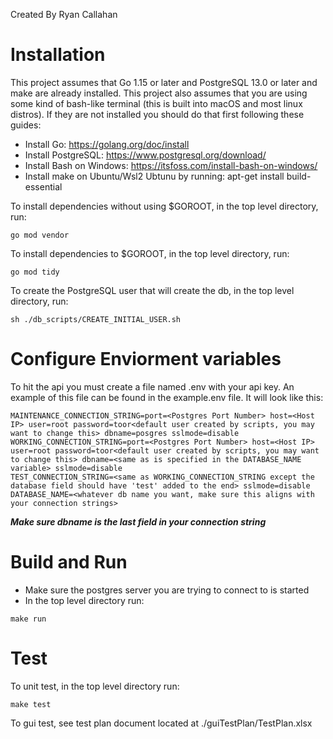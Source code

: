 Created By Ryan Callahan

# Installation

This project assumes that Go 1.15 or later and PostgreSQL 13.0 or later and make are already installed. This project also assumes that you are using some kind of bash-like terminal (this is built into macOS and most linux distros). If they are not installed you should do that first following these guides:

-   Install Go: https://golang.org/doc/install
-   Install PostgreSQL: https://www.postgresql.org/download/
-   Install Bash on Windows: https://itsfoss.com/install-bash-on-windows/
-   Install make on Ubuntu/Wsl2 Ubtunu by running: apt-get install build-essential

To install dependencies without using $GOROOT, in the top level directory, run:

```
go mod vendor
```

To install dependencies to $GOROOT, in the top level directory, run:

```
go mod tidy
```

To create the PostgreSQL user that will create the db, in the top level directory, run:

```
sh ./db_scripts/CREATE_INITIAL_USER.sh
```

# Configure Enviorment variables

To hit the api you must create a file named .env with your api key. An example of this file can be found in the example.env file. It will look like this:

```API_KEY=<Your Api Key Here>
MAINTENANCE_CONNECTION_STRING=port=<Postgres Port Number> host=<Host IP> user=root password=toor<default user created by scripts, you may want to change this> dbname=posgres sslmode=disable
WORKING_CONNECTION_STRING=port=<Postgres Port Number> host=<Host IP> user=root password=toor<default user created by scripts, you may want to change this> dbname=<same as is specified in the DATABASE_NAME variable> sslmode=disable
TEST_CONNECTION_STRING=<same as WORKING_CONNECTION_STRING except the database field should have 'test' added to the end> sslmode=disable
DATABASE_NAME=<whatever db name you want, make sure this aligns with your connection strings>
```

***Make sure dbname is the last field in your connection string***

# Build and Run

- Make sure the postgres server you are trying to connect to is started
- In the top level directory run:

```
make run
```

# Test

To unit test, in the top level directory run:

```
make test
```

To gui test, see test plan document located at ./guiTestPlan/TestPlan.xlsx